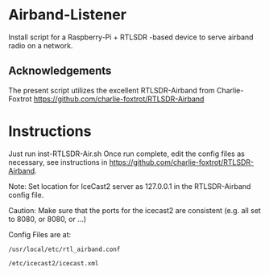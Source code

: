 # Airband-Listener
Install script for a Raspberry-Pi + RTLSDR -based device to serve airband radio on a network. 

## Acknowledgements
The present script utilizes the excellent RTLSDR-Airband from Charlie-Foxtrot https://github.com/charlie-foxtrot/RTLSDR-Airband

# Instructions
Just run inst-RTLSDR-Air.sh
Once run complete, edit the config files as necessary, see instructions in https://github.com/charlie-foxtrot/RTLSDR-Airband. 

Note: Set location for IceCast2 server as 127.0.0.1 in the RTLSDR-Airband config file.

Caution: Make sure that the ports for the icecast2 are consistent (e.g. all set to 8080, or 8080, or ...)

Config Files are at:

`/usr/local/etc/rtl_airband.conf`  

`/etc/icecast2/icecast.xml`

